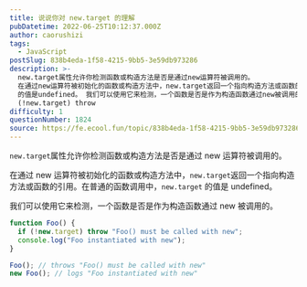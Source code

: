 ```yaml
---
title: 说说你对 new.target 的理解
pubDatetime: 2022-06-25T10:12:37.000Z
author: caorushizi
tags:
  - JavaScript
postSlug: 838b4eda-1f58-4215-9bb5-3e59db973286
description: >-
  new.target属性允许你检测函数或构造方法是否是通过new运算符被调用的。
  在通过new运算符被初始化的函数或构造方法中，new.target返回一个指向构造方法或函数的引用。在普通的函数调用中，new.target
  的值是undefined。 我们可以使用它来检测，一个函数是否是作为构造函数通过new被调用的。 function Foo() { if
  (!new.target) throw
difficulty: 1
questionNumber: 1824
source: https://fe.ecool.fun/topic/838b4eda-1f58-4215-9bb5-3e59db973286
---
```


`new.target`属性允许你检测函数或构造方法是否是通过 new 运算符被调用的。

在通过 new 运算符被初始化的函数或构造方法中，`new.target`返回一个指向构造方法或函数的引用。在普通的函数调用中，`new.target` 的值是 undefined。

我们可以使用它来检测，一个函数是否是作为构造函数通过 new 被调用的。

```js
function Foo() {
  if (!new.target) throw "Foo() must be called with new";
  console.log("Foo instantiated with new");
}

Foo(); // throws "Foo() must be called with new"
new Foo(); // logs "Foo instantiated with new"
```
